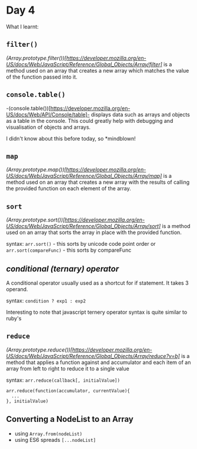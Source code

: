 # Day 4
What I learnt:

## `filter()`

_(Array.prototype.filter())[https://developer.mozilla.org/en-US/docs/Web/JavaScript/Reference/Global_Objects/Array/filter]_ is a method used on an array that creates a new array which matches the value of the function passed into it.

## `console.table()`

-(console.table())[https://developer.mozilla.org/en-US/docs/Web/API/Console/table]- displays data such as arrays and objects as a table in the console. This could greatly help with debugging and visualisation of objects and arrays.

I didn't know about this before today, so *mindblown! 

## `map`
_(Array.prototype.map())[https://developer.mozilla.org/en-US/docs/Web/JavaScript/Reference/Global_Objects/Array/map]_ is a method used on an array that creates a new array with the results of calling the provided function on each element of the array.

## `sort`
_(Array.prototype.sort())[https://developer.mozilla.org/en-US/docs/Web/JavaScript/Reference/Global_Objects/Array/sort]_ is a method used on an array that sorts the array in place with the provided function.

syntax:
`arr.sort()` - this sorts by unicode code point order
or
`arr.sort(compareFunc)` - this sorts by compareFunc

## _conditional (ternary) operator_
A conditional operator usually used as a shortcut for if statement. It takes 3 operand.

syntax:
`condition ? exp1 : exp2` 

Interesting to note that javascript ternery operator syntax is quite similar to ruby's

## `reduce`
_(Array.prototype.reduce())[https://developer.mozilla.org/en-US/docs/Web/JavaScript/Reference/Global_Objects/Array/reduce?v=b]_ is a method that applies a function against and accumulator and each item of an array from left to right to reduce it to a single value

syntax:
`arr.reduce(callback[, initialValue])`

```
arr.reduce(function(accumulator, currentValue){
  ...
}, initialValue)
```

## Converting a NodeList to an Array
- using `Array.from(nodeList)`
- using ES6 spreads `[...nodeList]`

